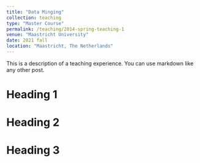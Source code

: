 ```yaml
---
title: "Data Minging"
collection: teaching
type: "Master Course"
permalink: /teaching/2014-spring-teaching-1
venue: "Maastricht University"
date: 2021 fall
location: "Maastricht, The Netherlands"
---
```


This is a description of a teaching experience. You can use markdown like any other post.

Heading 1
======

Heading 2
======

Heading 3
======